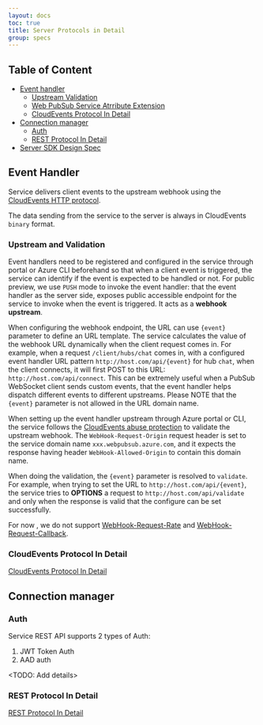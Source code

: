 ```yaml
---
layout: docs
toc: true
title: Server Protocols in Detail
group: specs
---
```


## Table of Content
- [Event handler](#event_handler)
    - [Upstream Validation](#protection)
    - [Web PubSub Service Atrribute Extension](#extension)
    - [CloudEvents Protocol In Detail](./protocol-cloudevents.md)
- [Connection manager](#connection_manager)
    - [Auth](#auth)
    - [REST Protocol In Detail](./protocol-rest-api.md)
- [Server SDK Design Spec](./5-server-sdk-design-spec.md)

<a name="event_handler"></a>

## Event Handler

Service delivers client events to the upstream webhook using the [CloudEvents HTTP protocol](https://github.com/cloudevents/spec/blob/v1.0.1/http-protocol-binding.md).

The data sending from the service to the server is always in CloudEvents `binary` format.

<a name="protection"></a>

### Upstream and Validation

Event handlers need to be registered and configured in the service through portal or Azure CLI beforehand so that when a client event is triggered, the service can identify if the event is expected to be handled or not. For public preview, we use `PUSH` mode to invoke the event handler: that the event handler as the server side, exposes public accessible endpoint for the service to invoke when the event is triggered. It acts as a **webhook** **upstream**. 

When configuring the webhook endpoint, the URL can use `{event}` parameter to define an URL template. The service calculates the value of the webhook URL dynamically when the client request comes in. For example, when a request `/client/hubs/chat` comes in, with a configured event handler URL pattern `http://host.com/api/{event}` for hub `chat`, when the client connects, it will first POST to this URL: `http://host.com/api/connect`. This can be extremely useful when a PubSub WebSocket client sends custom events, that the event handler helps dispatch different events to different upstreams. Please NOTE that the `{event}` parameter is not allowed in the URL domain name.

When setting up the event handler upstream through Azure portal or CLI, the service follows the [CloudEvents abuse protection](https://github.com/cloudevents/spec/blob/v1.0/http-webhook.md#4-abuse-protection) to validate the upstream webhook. The `WebHook-Request-Origin` request header is set to the service domain name `xxx.webpubsub.azure.com`, and it expects the response having header `WebHook-Allowed-Origin` to contain this domain name.

When doing the validation, the `{event}` parameter is resolved to `validate`. For example, when trying to set the URL to `http://host.com/api/{event}`, the service tries to **OPTIONS** a request to `http://host.com/api/validate` and only when the response is valid that the configure can be set successfully.

For now , we do not support [WebHook-Request-Rate](https://github.com/cloudevents/spec/blob/v1.0/http-webhook.md#414-webhook-request-rate) and [WebHook-Request-Callback](https://github.com/cloudevents/spec/blob/v1.0/http-webhook.md#413-webhook-request-callback).

### CloudEvents Protocol In Detail

[CloudEvents Protocol In Detail](./protocol-cloudevents.md)

<a name="connection_manager"></a>

## Connection manager

<a name="auth"></a>

### Auth

Service REST API supports 2 types of Auth:
1. JWT Token Auth
2. AAD auth

<TODO: Add details>

### REST Protocol In Detail

[REST Protocol In Detail](./protocol-rest-api.md) 
